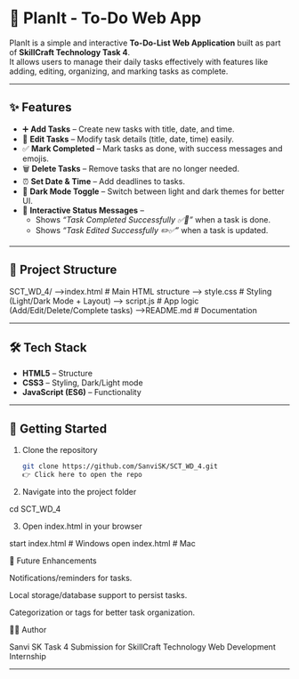 # 🚀 PlanIt - To-Do Web App  

PlanIt is a simple and interactive **To-Do-List Web Application** built as part of **SkillCraft Technology Task 4**.  
It allows users to manage their daily tasks effectively with features like adding, editing, organizing, and marking tasks as complete.  

---

## ✨ Features  

- ➕ **Add Tasks** – Create new tasks with title, date, and time.  
- 📝 **Edit Tasks** – Modify task details (title, date, time) easily.  
- ✅ **Mark Completed** – Mark tasks as done, with success messages and emojis.  
- 🗑️ **Delete Tasks** – Remove tasks that are no longer needed.  
- ⏰ **Set Date & Time** – Add deadlines to tasks.  
- 🌙 **Dark Mode Toggle** – Switch between light and dark themes for better UI.  
- 💬 **Interactive Status Messages** –  
  - Shows *“Task Completed Successfully ✅🎉”* when a task is done.  
  - Shows *“Task Edited Successfully ✏️✅”* when a task is updated.  

---

## 📂 Project Structure  

SCT_WD_4/
-->index.html # Main HTML structure
--> style.css # Styling (Light/Dark Mode + Layout)
--> script.js # App logic (Add/Edit/Delete/Complete tasks)
-->README.md # Documentation


---

## 🛠️ Tech Stack  

- **HTML5** – Structure  
- **CSS3** – Styling, Dark/Light mode  
- **JavaScript (ES6)** – Functionality  

---

## 🚀 Getting Started  

1. Clone the repository  
   ```bash
   git clone https://github.com/SanviSK/SCT_WD_4.git
   👉 Click here to open the repo
2. Navigate into the project folder

cd SCT_WD_4


3. Open index.html in your browser

start index.html   # Windows
open index.html    # Mac

📌 Future Enhancements

Notifications/reminders for tasks.

Local storage/database support to persist tasks.

Categorization or tags for better task organization.

👩‍💻 Author

Sanvi SK
Task 4 Submission for SkillCraft Technology Web Development Internship


---
